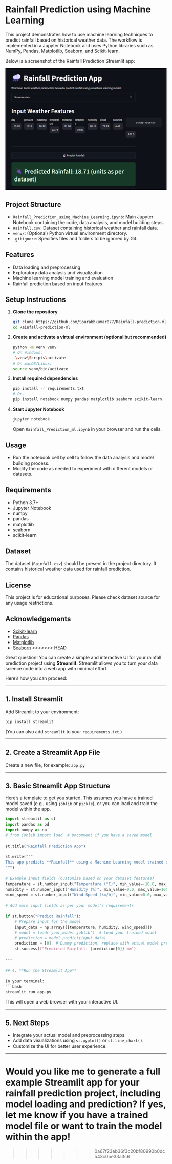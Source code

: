 # Rainfall Prediction using Machine Learning

This project demonstrates how to use machine learning techniques to predict rainfall based on historical weather data. The workflow is implemented in a Jupyter Notebook and uses Python libraries such as NumPy, Pandas, Matplotlib, Seaborn, and Scikit-learn.


Below is a screenshot of the Rainfall Prediction Streamlit app:

![Rainfall Prediction App Demo](Final-output.png)

## Project Structure

- `Rainfall_Prediction_using_Machine_Learning.ipynb`: Main Jupyter Notebook containing the code, data analysis, and model building steps.
- `Rainfall.csv`: Dataset containing historical weather and rainfall data.
- `venv/`: (Optional) Python virtual environment directory.
- `.gitignore`: Specifies files and folders to be ignored by Git.

## Features
- Data loading and preprocessing
- Exploratory data analysis and visualization
- Machine learning model training and evaluation
- Rainfall prediction based on input features

## Setup Instructions

1. **Clone the repository**
   ```bash
   git clone https://github.com/Sourabhkumar077/Rainfall-prediction-ml.git
   cd Rainfall-prediction-ml
   ```

2. **Create and activate a virtual environment (optional but recommended)**
   ```bash
   python -m venv venv
   # On Windows:
   .\venv\Scripts\activate
   # On macOS/Linux:
   source venv/bin/activate
   ```

3. **Install required dependencies**
   ```bash
   pip install -r requirements.txt
   # Or, 
   pip install notebook numpy pandas matplotlib seaborn scikit-learn
   ```

4. **Start Jupyter Notebook**
   ```bash
   jupyter notebook
   ```
   Open `Rainfall_Prediction_ml.ipynb` in your browser and run the cells.

## Usage
- Run the notebook cell by cell to follow the data analysis and model building process.
- Modify the code as needed to experiment with different models or datasets.

## Requirements
- Python 3.7+
- Jupyter Notebook
- numpy
- pandas
- matplotlib
- seaborn
- scikit-learn

## Dataset
The dataset (`Rainfall.csv`) should be present in the project directory. It contains historical weather data used for rainfall prediction.

## License
This project is for educational purposes. Please check dataset source for any usage restrictions.

## Acknowledgements
- [Scikit-learn](https://scikit-learn.org/)
- [Pandas](https://pandas.pydata.org/)
- [Matplotlib](https://matplotlib.org/)
- [Seaborn](https://seaborn.pydata.org/) 
<<<<<<< HEAD

Great question! You can create a simple and interactive UI for your rainfall prediction project using **Streamlit**. Streamlit allows you to turn your data science code into a web app with minimal effort.

Here’s how you can proceed:

---

## 1. **Install Streamlit**

Add Streamlit to your environment:
```bash
pip install streamlit
```
(You can also add `streamlit` to your `requirements.txt`.)

---

## 2. **Create a Streamlit App File**

Create a new file, for example: `app.py`

---

## 3. **Basic Streamlit App Structure**

Here’s a template to get you started. This assumes you have a trained model saved (e.g., using `joblib` or `pickle`), or you can load and train the model within the app.

```python
import streamlit as st
import pandas as pd
import numpy as np
# from joblib import load  # Uncomment if you have a saved model

st.title("Rainfall Prediction App")

st.write("""
This app predicts **Rainfall** using a Machine Learning model trained on historical weather data.
""")

# Example input fields (customize based on your dataset features)
temperature = st.number_input("Temperature (°C)", min_value=-10.0, max_value=50.0, value=25.0)
humidity = st.number_input("Humidity (%)", min_value=0.0, max_value=100.0, value=60.0)
wind_speed = st.number_input("Wind Speed (km/h)", min_value=0.0, max_value=100.0, value=10.0)

# Add more input fields as per your model's requirements

if st.button("Predict Rainfall"):
    # Prepare input for the model
    input_data = np.array([[temperature, humidity, wind_speed]])
    # model = load('your_model.joblib')  # Load your trained model
    # prediction = model.predict(input_data)
    prediction = [0]  # Dummy prediction, replace with actual model prediction
    st.success(f"Predicted Rainfall: {prediction[0]} mm")

---

## 4. **Run the Streamlit App**

In your terminal:
```bash
streamlit run app.py
```
This will open a web browser with your interactive UI.

---

## 5. **Next Steps**
- Integrate your actual model and preprocessing steps.
- Add data visualizations using `st.pyplot()` or `st.line_chart()`.
- Customize the UI for better user experience.

---

**Would you like me to generate a full example Streamlit app for your rainfall prediction project, including model loading and prediction?** If yes, let me know if you have a trained model file or want to train the model within the app! 
=======
>>>>>>> 0a67f23eb36f3c20bf80990b0dc543c0be33a3c6
